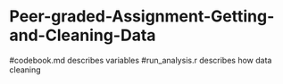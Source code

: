 # Peer-graded-Assignment-Getting-and-Cleaning-Data
#codebook.md describes variables
#run_analysis.r describes how data cleaning 
